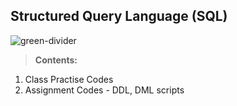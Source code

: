## Structured Query Language (SQL)

![green-divider](https://user-images.githubusercontent.com/7065401/52071924-c003ad80-2562-11e9-8297-1c6595f8a7ff.png)

> **Contents:**

1. Class Practise Codes
2. Assignment Codes - DDL, DML scripts

